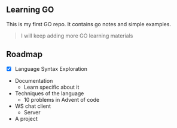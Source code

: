 ## Learning GO
This is my first GO repo.
It contains go notes and simple examples.

> I will keep adding more GO learning materials


## Roadmap

- [x] Language Syntax Exploration

- Documentation
    - Learn specific about it
- Techniques of the language
    - 10 problems in Advent of code
- WS chat client
    - Server
- A project
